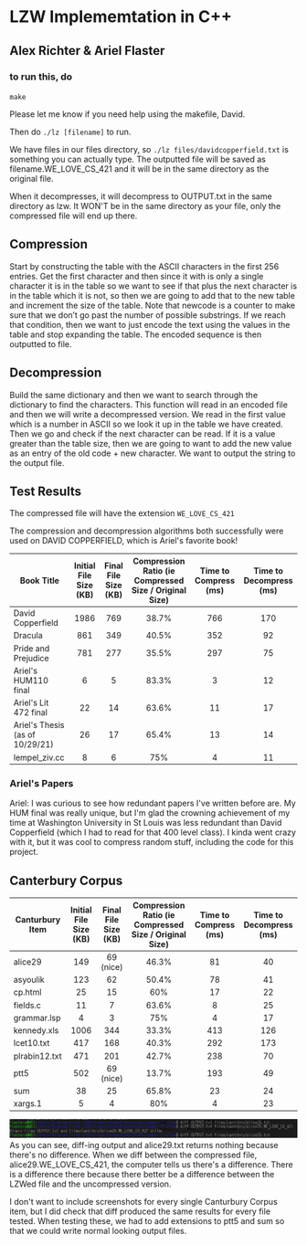# LZW Implememtation in C++ 
## Alex Richter & Ariel Flaster



### to run this, do 
`make`

Please let me know if you need help using the makefile, David. 


Then do 
`./lz [filename]` to run.


We have files in our files directory, so 
`./lz files/davidcopperfield.txt` 
is something you can actually type. The outputted file will be saved as filename.WE_LOVE_CS_421 and it will be in the same directory as the original file. 

When it decompresses, it will decompress to OUTPUT.txt in the same directory as lzw. It WON'T be in the same directory as your file, only the compressed file will end up there.


## Compression
Start by constructing the table  with the ASCII characters in the first 256 entries. Get the first character and then since it with is only a single character it is in the table so we want to see if that plus the next character is in the 
table which it is not, so then we are going to add that to the new table and increment the size of the table. Note that newcode is a counter to make sure that we don’t go past the number of possible substrings. If we reach that condition, then we want to just encode the text using the values in the table and stop expanding the table. The encoded sequence is then outputted to file. 

## Decompression
Build the same dictionary and then we want to search through the dictionary to find the characters. This function will read in an encoded file and then we will write a decompressed version. 
We read in the first value which is a number in ASCII so we look it up in the table we have created. Then we go and check if the next character can be read. If it is a value greater than the table size, then we are going 
to want to add the new value as an entry of the old code + new character. We want to output the string to the output file. 

## Test Results 

The compressed file will have the extension `WE_LOVE_CS_421`

The compression and decompression algorithms both successfully were used on DAVID COPPERFIELD, which is Ariel's favorite book!

| Book Title | Initial File Size (KB) | Final File Size (KB) | Compression Ratio (ie Compressed Size / Original Size) | Time to Compress (ms) | Time to Decompress (ms) | 
| -----  | :----: |  :----:  |  :----:  |  :----: |  :----:  | 
| David Copperfield  | 1986 |  769  |  38.7%  |  766 |  170  | 
| Dracula | 861 | 349 |  40.5%  |  352 |  92  | 
| Pride and Prejudice | 781 |  277  |  35.5%  | 297 |  75  | 
| Ariel's HUM110 final | 6 |  5  |  83.3%  | 3 |  12  | 
| Ariel's Lit 472 final | 22 |  14  |  63.6%  | 11 |  17  |
| Ariel's Thesis (as of 10/29/21) | 26 |  17  |  65.4%  | 13 |  14  |
| lempel_ziv.cc | 8 |  6  |  75%  | 4 |  11  |



### Ariel's Papers
Ariel: I was curious to see how redundant papers I've written before are. My HUM final was really unique, but I'm glad the crowning achievement of my time at Washington University in St Louis was less redundant than David Copperfield (which I had to read for that 400 level class).  I kinda went crazy with it, but it was cool to compress random stuff, including the code for this project.


## Canterbury Corpus

| Canturbury Item | Initial File Size (KB) | Final File Size (KB) | Compression Ratio (ie Compressed Size / Original Size) | Time to Compress (ms) | Time to Decompress (ms) | 
| -----  | :----: |  :----:  |  :----:  |  :----: |  :----:  | 
| alice29  | 149 |  69 (nice)  |  46.3%  |  81 | 40 | 
| asyoulik | 123 | 62 |  50.4%  |  78 |  41  | 
| cp.html | 25 |  15  |  60%  | 17 |  22  | 
| fields.c | 11 |  7  |  63.6%  | 8 |  25  |
| grammar.lsp | 4 |  3  |  75%  | 4 |  17  |
| kennedy.xls | 1006 |  344  |  33.3%  | 413 |  126  |
| lcet10.txt | 417 |  168  |  40.3%  | 292 |  173  |
| plrabin12.txt | 471 |  201  |  42.7%  | 238 |  70  |
| ptt5 | 502 |  69 (nice)  |  13.7%  | 193 |  49  |
| sum | 38 |  25  |  65.8%  | 23 |  24  |
| xargs.1 | 5 |  4  |  80%  | 4 |  23  |



![diff showing there's no difference bxn alice and the output from LZW](diff.bmp)
As you can see, diff-ing output and alice29.txt returns nothing because there's no difference. When we diff between the compressed file, alice29.WE_LOVE_CS_421, the computer tells us there's a difference. There is a difference there because there better be a difference between the LZWed file and the uncompressed version.

I don't want to include screenshots for every single Canturbury Corpus item, but I did check that diff produced the same results for every file tested. When testing these, we had to add extensions to ptt5 and sum so that we could write normal looking output files.
